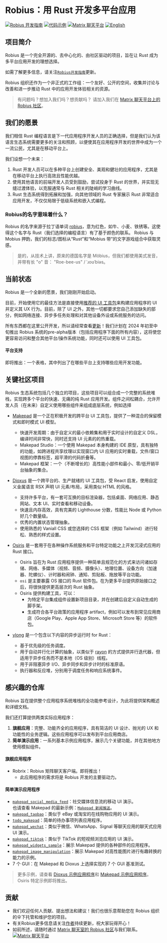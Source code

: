 # Robius：用 Rust 开发多平台应用

[![Robius 开发指南](https://img.shields.io/badge/阅读-Robius_开发指南-blueviolet)](https://project-robius.github.io/book/)
[![代码示例](https://img.shields.io/badge/阅读-代码示例-brightgreen)](#感兴趣的仓库)
[![Matrix 聊天平台](https://img.shields.io/matrix/robius-general%3Amatrix.org?server_fqdn=matrix.org&style=flat&logo=matrix&label=Matrix%20聊天平台&color=B7410E)](https://matrix.to/#/#robius:matrix.org)
[![English](https://img.shields.io/badge/English-🇺🇸-f2f2f2)](https://github.com/project-robius/.github/blob/main/profile/README.md)

## 项目简介

Robius 是一个完全开源的、去中心化的、由社区驱动的项目，旨在让 Rust 成为多平台应用开发的理想选择。  

如需了解更多信息，请关注[`Robius开发指南`]更新。

Robius 组织还作为一个非正式的工作组：一个友好、公开的空间，收集并讨论与改善和进一步推动 Rust 中的应用开发体验相关的资源。  

> 有问题吗？想加入我们吗？想贡献吗？
> 请加入我们在 [Matrix 聊天平台上的 Robius 社区](https://matrix.to/#/#robius:matrix.org)。

## 我们的愿景

我们相信 Rust 编程语言是下一代应用程序开发人员的正确选择，但是我们认为该语言生态系统需要更多的关注和照顾，以便使其在应用程序开发的世界中成为一个一流公民，尤其是在移动平台上。  

我们设想一个未来：  
1. Rust 开发人员可以在多种平台上创建安全、美观和健壮的应用程序，尤其是在移动平台上执行高效且性能优越。  
2. 使用其他语言的前端开发人员受到鼓励，尝试投身于 Rust 的世界，并实现无缝过渡体验，以克服通常与 Rust 相关的陡峭的学习曲线。  
3. Rust 生态系统得到拓展和加强，向其他领域的 Rust 专家展示 Rust 非常适合应用开发，不仅仅局限于低级系统和嵌入式编程。


### Robius的名字意味着什么？

Robius 的名字来源于拉丁语单词 [robius](http://latin-dictionary.net/definition/33662/robius-robia-robium)，意为红色，如牛、小麦、铁锈等。这使得这个名字与 Rust（我们选择的编程语言）有了基于颜色的联系。
Robius 与 Mobius 押韵，我们的标志/图标从“Rust”和“Mobius 带”的文字游戏组合中获取灵感。

> 是的，从技术上讲，原来的德国名字是 Möbius，但我们都使用美式发音，并带有长 "o" 音： "Roe-bee-us" / ˈɹoʊˈbiəs。


## 当前状态

Robius 是一个全新的愿景，我们刚刚开始启动。

目前，开始使用它的最佳方法是直接使用[推荐的 UI 工具包](#关键社区项目)来构建应用程序的 UI 并定义其 UX 行为。目前，除了 UI 之外，其他一切都要求您自己添加缺失的部分，例如网络连接、异步多任务处理和对其他设备外设或系统服务的访问。

所有东西都在这里公开开发，所以请经常查看[更新](https://github.com/project-robius/.github/blob/main/profile/README.md)！我们计划在 2024 年初至中旬推出 Robius 系统的pre-alpha版本（包括应用程序下面的所有内容），这将使您更容易访问和整合其他平台/操作系统功能，同时还可以使用 UI 工具包。

#### 平台支持  
即将推出：一个表格，其中列出了在哪些平台上支持哪些应用开发功能。


## 关键社区项目

Robius 生态系统包括几个独立的项目，这些项目可以组合成一个完整的系统堆栈，实现跨多个平台的快速、无痛的纯 Rust 应用开发。组件之间松耦合，允许开发人员（在未来）自定义使用哪些组件来组成底层系统，例如选择

* [Makepad] 是一个正在积极开发的跨平台 UI 工具包，提供了一种混合的保留模式和即时模式 UI 模型。
    - 快速开发周期：由于自定义的最小依赖集和用于实时设计的自定义 DSL，编译时间非常快，同时还支持 UI 元素的的热重载。
    - Makepad Studio：一个使用 Makepad 本身构建的 IDE 原型，具有独特的功能，如跨进程共享纹理以实现窗口内 UI 应用的实时重载，文件/窗口视图的停靠标签，超平滑的代码折叠等。
    - Makepad 框架：一个（不断增长的）高性能小部件和最小、零/低开销平台抽象的集合。

* [Dioxus] 是一个跨平台的、生产就绪的 UI 工具包，受 React 启发，使用自定义金属语言 RSX 声明 UI 元素/布局，采用类似 HTML 的风格。
    - 支持许多平台，有一套可互换的目标渲染器，包括桌面、网络应用、静态网站、文本 UI、实时查看和移动设备。
    - 快速且内存高效，具有完美的 Lighthouse 分数，性能比 Node 或 Python 好几个数量级。
    - 优秀的内置状态管理抽象。
    - 使用熟悉的 Vaniall CSS 或您选择的 CSS 框架（例如 Tailwind）进行轻松、熟悉的样式设置。

* [Osiris] 是一套用于在各种操作系统服务和平台特定功能之上开发沉浸式应用的 Rust 接口。
    - Osiris 旨在为 Rust 应用程序提供一种简单且规范化的方式来访问诸如存储、网络、多媒体（视频、音频、摄像头）、地理位置、设备方向（加速器、陀螺仪）、计时器和闹钟、通知、剪贴板、拖放等平台功能。
    - `osi` 是主要暴露 OS 接口的 Rust 软件包。在为更多平台提供原始接口之后，将很快提供更高层次的 Rust 抽象。
    - Osiris 提供构建工具，可以：  
        - 为特定平台集成组件设置新项目目录，并在创建后自定义自动生成的脚手架。  
        - 生成符合各平台政策的应用程序 artifact，例如可以发布到常见应用商店（Google Play、Apple App Store、Microsoft Store 等）的软件包。

* [ylong] 是一个包含以下内容的异步运行时 for Rust：  
    - 基于优先级的任务调度。  
    - 用于自动并行化计算的抽象，以类似于 [rayon] 的方式提供并行迭代器，但适用于异步任务而不是本地（OS 级别）线程。  
    - 用于非阻塞异步 I/O、异步同步和异步计时的标准原语。  
    - 执行器和反应堆，分别用于调度任务和响应系统事件。


## 感兴趣的仓库  

Robius 旨在提供整个应用程序系统堆栈的全功能参考设计，为此将提供架构概述和详细文档。  

我们还打算提供两类实际应用程序：  
1. **旗舰应用**：完整、功能齐全的应用程序，具有简洁的 UI 设计、抛光的 UX 和功能性的业务逻辑。这些应用程序可以发布到平台应用商店。  
2. **简单演示应用**：一系列基本示例应用程序，展示几个关键功能，并在其他地方使用模拟组件。

#### 旗舰应用程序  
* Robrix：Robius 矩阵聊天客户端。即将推出！  
    - 此应用程序的需求将是 Robius 开发的主要驱动力。

#### 简单演示应用程序  

* [`makepad_social_media_feed`]：社交媒体信息流的移动 UI 演示。  
也请查看 Makepad 的最新示例：[`Makepad 新闻推送`]。  
* [`makepad_taobao`]：类似于 eBay 或淘宝的在线购物应用的 UI 演示。  
* [`todo_makepad`]：简单的待办事项列表应用程序。  
* [`makepad_wechat`]：类似于微信、WhatsApp、Signal 等聊天应用的聊天式应用 UI 演示。  
* [`makepad_tiktok`]：类似于 TikTok 的短视频浏览应用的 UI 演示。  
* [`makepad_widgets_sample`]：展示 Makepad 提供的各种部件的应用程序。  
* [`makepad_image_manipulation`]：展示 Makepad 对高性能图片进行有趣转换的能力的示例。  
* 7 个 GUI：在 Makepad 和 Dioxus 上选择实现的 7 个 GUI 基准测试。  

> 更多示例，请查看 [Dioxus 示例应用程序](https://github.com/DioxusLabs/example-projects)和 [Makepad 示例应用程序](https://github.com/makepad/makepad/tree/master/examples)。Osiris 特定示例即将推出。

## 贡献  

* 我们欢迎任何人贡献、提出想法和建议！我们也很乐意帮助您在 Robius 组织的伞下托管和维护您的项目。  
* 有关Robius更多信息请关注[作者](https://github.com/project-robius/.github/blob/main/profile/README.md)持续更新，祝大家玩得开心！
* 如前所述，请随时通过 [Matrix 聊天室的 Robius 社区](https://matrix.to/#/#robius:matrix.org)与我们联系。
[![Matrix 聊天平台](https://img.shields.io/matrix/robius-general%3Amatrix.org?server_fqdn=matrix.org&style=flat&logo=matrix&label=Matrix%20聊天平台&color=B7410E)](https://matrix.to/#/#robius:matrix.org)



<!-- Links below -->
[`Robius开发指南`]: https://project-robius.github.io/book/
[robius_book]: https://project-robius.github.io/book/
[Makepad]: https://makepad.nl/
[Makepad_github]: https://github.com/makepad/makepad
[Dioxus]: https://dioxuslabs.com/
[Dioxus_github]: https://github.com/DioxusLabs/dioxus
[Osiris]: https://github.com/osiris-apis
[ylong]: https://gitee.com/openharmony/commonlibrary_rust_ylong_runtime
[rayon]: https://crates.io/crates/rayon

[`makepad_social_media_feed`]: https://github.com/project-robius/makepad_social_media_feed
[`makepad_widgets_sample`]: https://github.com/project-robius/makepad_widgets_sample
[`makepad_taobao`]: https://github.com/project-robius/makepad_taobao
[`makepad_wechat`]: https://github.com/project-robius/makepad_wechat
[`todo_makepad`]: https://github.com/project-robius/todo_makepad
[`makepad_tiktok`]: https://github.com/project-robius/makepad_tiktok
[`makepad_image_manipulation`]: https://github.com/project-robius/makepad_image_manipulation
[`Makepad 新闻推送`]: https://github.com/makepad/makepad/tree/master/examples/news_feed
